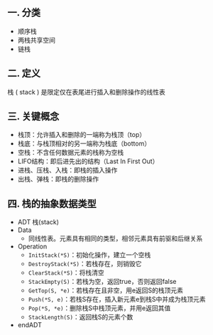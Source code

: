 ## 一. 分类
- 顺序栈
- 两栈共享空间
- 链栈

## 二. 定义
栈 ( stack ) 是限定仅在表尾进行插入和删除操作的线性表

## 三. 关键概念
- 栈顶：允许插入和删除的一端称为栈顶（top）
- 栈底：与栈顶相对的另一端称为栈底（bottom）
- 空栈：不含任何数据元素的栈称为空栈
- LIFO结构：即后进先出的结构（Last In First Out）
- 进栈、压栈、入栈：即栈的插入操作
- 出栈、弹栈：即栈的删除操作

## 四. 栈的抽象数据类型
- ADT 栈(stack)
- Data
    - 同线性表。元素具有相同的类型，相邻元素具有前驱和后继关系
- Operation
    - `InitStack(*S)`：初始化操作，建立一个空栈
    - `DestroyStack(*S)`：若栈存在，则销毁它
    - `ClearStack(*S)`：将栈清空
    - `StackEmpty(S)`：若栈为空，返回true，否则返回false
    - `GetTop(S, *e)`：若栈存在且非空，用e返回S的栈顶元素
    - `Push(*S, e)`：若栈S存在，插入新元素e到栈S中并成为栈顶元素
    - `Pop(*S, *e)`：删除栈S中栈顶元素，并用e返回其值
    - `StackLength(S)`：返回栈S的元素个数
- endADT